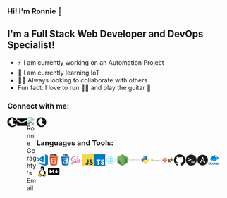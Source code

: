 ### Hi! I'm Ronnie 👋

## I'm a Full Stack Web Developer and DevOps Specialist!
- ⚡ I am currently working on an Automation Project
- 🌱 I am currently learning IoT
- 👯‍♀️ Always looking to collaborate with others
- Fun fact: I love to run 🏃‍♂️ and play the guitar 🎸

### Connect with me: 

[<img align="left" alt="Ronnie Geraghty's Email" width="22px" src="https://raw.githubusercontent.com/iconic/open-iconic/master/svg/globe.svg"/>](website)
[<img align="left" alt="Ronnie Geraghty's Email" width="22px" src="https://raw.githubusercontent.com/iconic/open-iconic/master/svg/envelope-closed.svg"/>](ronniegerag@gmail.com)
[<img align="left" alt="Ronnie Geraghty's Email" width="22px" src="https://cdn.jsdelivr.net/npm/simple-icons@v3/icons/linkedin.svg"/>](https://www.linkedin.com/in/ronald-geraghty-074863108)


[<svg xmlns="http://www.w3.org/2000/svg" width="22" height="22" viewBox="0 0 8 8">
  <path d="M4 0c-2.21 0-4 1.79-4 4s1.79 4 4 4 4-1.79 4-4-1.79-4-4-4zm0 1c.33 0 .64.09.94.19-.21.2-.45.38-.41.56.04.18.69.13.69.5 0 .27-.42.35-.13.66.35.35-.64.98-.66 1.44-.03.83.84.97 1.53.97.42 0 .53.2.5.44-.54.77-1.46 1.25-2.47 1.25-.38 0-.73-.09-1.06-.22.22-.44-.28-1.31-.75-1.59-.23-.23-.72-.14-1-.25-.09-.27-.18-.54-.19-.84.03-.05.08-.09.16-.09.19 0 .45.38.59.34.18-.04-.74-1.31-.31-1.56.2-.12.6.39.47-.16-.12-.51.36-.28.66-.41.26-.11.45-.41.13-.59-.06-.03-.13-.1-.22-.19.45-.27.97-.44 1.53-.44zm2.31 1.09c.18.22.32.46.44.72 0 .01 0 .02 0 .03-.04.07-.11.11-.22.22-.28.28-.32-.21-.44-.31-.13-.12-.6.02-.66-.13-.07-.18.5-.42.88-.53z"
  />
</svg>]()
<br/>

### Languages and Tools: 
<img align="left" alt="Visual Studio Code" width="26px" src="https://raw.githubusercontent.com/github/explore/80688e429a7d4ef2fca1e82350fe8e3517d3494d/topics/visual-studio-code/visual-studio-code.png" />
<img align="left" alt="HTML5" width="26px" src="https://raw.githubusercontent.com/github/explore/80688e429a7d4ef2fca1e82350fe8e3517d3494d/topics/html/html.png" />
<img align="left" alt="CSS3" width="26px" src="https://raw.githubusercontent.com/github/explore/80688e429a7d4ef2fca1e82350fe8e3517d3494d/topics/css/css.png" />
<img align="left" alt="Sass" width="26px" src="https://raw.githubusercontent.com/github/explore/80688e429a7d4ef2fca1e82350fe8e3517d3494d/topics/sass/sass.png" />
<img align="left" alt="JavaScript" width="26px" src="https://raw.githubusercontent.com/github/explore/80688e429a7d4ef2fca1e82350fe8e3517d3494d/topics/javascript/javascript.png" />
<img align="left" alt="TypeScript" width="26px" src="https://raw.githubusercontent.com/github/explore/80688e429a7d4ef2fca1e82350fe8e3517d3494d/topics/typescript/typescript.png" />
<img align="left" alt="React" width="26px" src="https://raw.githubusercontent.com/github/explore/80688e429a7d4ef2fca1e82350fe8e3517d3494d/topics/react/react.png" />
<img align="left" alt="Node.js" width="26px" src="https://raw.githubusercontent.com/github/explore/80688e429a7d4ef2fca1e82350fe8e3517d3494d/topics/nodejs/nodejs.png" />
<img align="left" alt="Express" width="26px" src="https://raw.githubusercontent.com/github/explore/80688e429a7d4ef2fca1e82350fe8e3517d3494d/topics/express/express.png" />
<img align="left" alt="Python" width="26px" src="https://raw.githubusercontent.com/github/explore/80688e429a7d4ef2fca1e82350fe8e3517d3494d/topics/python/python.png" />
<img align="left" alt="MongoDB" width="26px" src="https://raw.githubusercontent.com/github/explore/80688e429a7d4ef2fca1e82350fe8e3517d3494d/topics/mongodb/mongodb.png" />
<img align="left" alt="Git" width="26px" src="https://raw.githubusercontent.com/github/explore/80688e429a7d4ef2fca1e82350fe8e3517d3494d/topics/git/git.png" />
<img align="left" alt="GitHub" width="26px" src="https://raw.githubusercontent.com/github/explore/78df643247d429f6cc873026c0622819ad797942/topics/github/github.png" />
<img align="left" alt="Terminal" width="26px" src="https://raw.githubusercontent.com/github/explore/80688e429a7d4ef2fca1e82350fe8e3517d3494d/topics/terminal/terminal.png" />
<img align="left" alt="Ansible" width="26px" src="https://raw.githubusercontent.com/github/explore/80688e429a7d4ef2fca1e82350fe8e3517d3494d/topics/ansible/ansible.png" />
<img align="left" alt="Docker" width="26px" src="https://raw.githubusercontent.com/github/explore/80688e429a7d4ef2fca1e82350fe8e3517d3494d/topics/docker/docker.png" />
<img align="left" alt="Linux" width="26px" src="https://raw.githubusercontent.com/github/explore/80688e429a7d4ef2fca1e82350fe8e3517d3494d/topics/linux/linux.png" />
<img align="left" alt="Markdown" width="26px" src="https://raw.githubusercontent.com/github/explore/80688e429a7d4ef2fca1e82350fe8e3517d3494d/topics/markdown/markdown.png" />